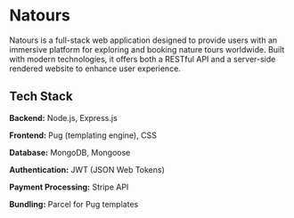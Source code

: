 # Natours

Natours is a full-stack web application designed to provide users with an immersive platform for exploring and booking nature tours worldwide. Built with modern technologies, it offers both a RESTful API and a server-side rendered website to enhance user experience.

## Tech Stack

**Backend:** Node.js, Express.js

**Frontend:** Pug (templating engine), CSS

**Database:** MongoDB, Mongoose

**Authentication:** JWT (JSON Web Tokens)

**Payment Processing:** Stripe API

**Bundling:** Parcel for Pug templates


 
 
